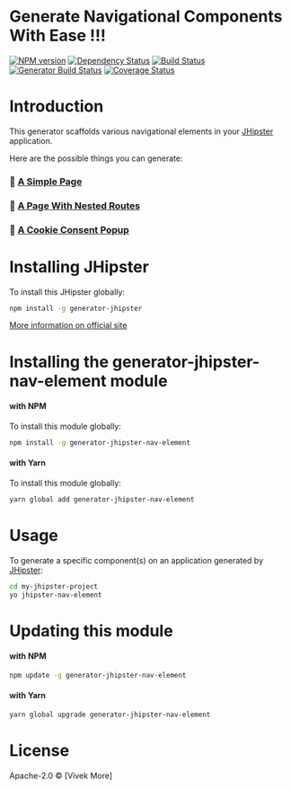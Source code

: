 # Generate Navigational Components With Ease !!!
[![NPM version][npm-image]][npm-url] 
[![Dependency Status][daviddm-image]][daviddm-url] 
[![Build Status][travis-image]][travis-url] 
[![Generator Build Status][github-actions-image]][github-actions-url]
[![Coverage Status][coveralls-image]][coveralls-url]


# Introduction

This generator scaffolds various navigational elements in your [JHipster](http://jhipster.github.io/) application.

Here are the possible things you can generate:

### 📄 [A Simple Page](docs/features/DEFAULT_NAV_ELEMENT.md)
### 🧾 [A Page With Nested Routes](docs/features/NESTED_NAV_ELEMENT.md)
### 🍪 [A Cookie Consent Popup](docs/features/COOKIE_CONSENT_COMPONENT.md)


# Installing JHipster
To install this JHipster globally:
```bash
npm install -g generator-jhipster
```
[More information on official site](https://jhipster.github.io/installation.html)


# Installing the generator-jhipster-nav-element module

#### with NPM

To install this module globally:
```bash
npm install -g generator-jhipster-nav-element
```


#### with Yarn

To install this module globally:
```bash
yarn global add generator-jhipster-nav-element
```


# Usage

To generate a specific component(s) on an application generated by [JHipster](http://jhipster.github.io/):

```bash
cd my-jhipster-project
yo jhipster-nav-element
```

# Updating this module

#### with NPM

```bash
npm update -g generator-jhipster-nav-element
```

#### with Yarn

```bash
yarn global upgrade generator-jhipster-nav-element
```


# License

Apache-2.0 © [Vivek More]


[npm-image]: https://img.shields.io/npm/v/generator-jhipster-nav-element.svg
[npm-url]: https://npmjs.org/package/generator-jhipster-nav-element
[travis-image]: https://img.shields.io/travis/vivekmore/generator-jhipster-nav-element?label=travis-ci&logo=travis
[travis-url]: https://travis-ci.org/vivekmore/generator-jhipster-nav-element
[daviddm-image]: https://david-dm.org/vivekmore/generator-jhipster-nav-element.svg?theme=shields.io
[daviddm-url]: https://david-dm.org/vivekmore/generator-jhipster-nav-element
[coveralls-image]: https://coveralls.io/repos/github/vivekmore/generator-jhipster-nav-element/badge.svg
[coveralls-url]: https://coveralls.io/github/vivekmore/generator-jhipster-nav-element
[github-actions-image]: https://img.shields.io/github/workflow/status/vivekmore/generator-jhipster-nav-element/Build?label=github-ci&logo=github
[github-actions-url]: https://github.com/vivekmore/generator-jhipster-nav-element/actions
